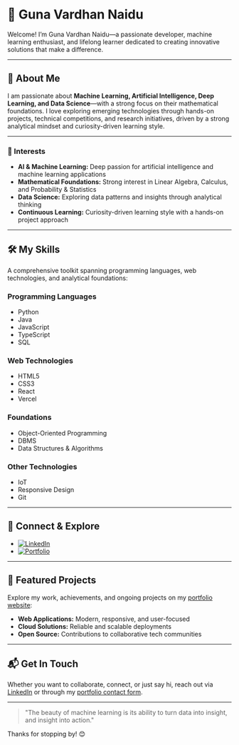 # 🌟 Guna Vardhan Naidu

Welcome! I’m Guna Vardhan Naidu—a passionate developer, machine learning enthusiast, and lifelong learner dedicated to creating innovative solutions that make a difference.

---

## 👤 About Me

I am passionate about **Machine Learning, Artificial Intelligence, Deep Learning, and Data Science**—with a strong focus on their mathematical foundations. I love exploring emerging technologies through hands-on projects, technical competitions, and research initiatives, driven by a strong analytical mindset and curiosity-driven learning style.

---

### 🧠 Interests

- **AI & Machine Learning:** Deep passion for artificial intelligence and machine learning applications
- **Mathematical Foundations:** Strong interest in Linear Algebra, Calculus, and Probability & Statistics
- **Data Science:** Exploring data patterns and insights through analytical thinking
- **Continuous Learning:** Curiosity-driven learning style with a hands-on project approach

---

## 🛠️ My Skills

A comprehensive toolkit spanning programming languages, web technologies, and analytical foundations:

### Programming Languages
- Python
- Java
- JavaScript
- TypeScript
- SQL

### Web Technologies
- HTML5
- CSS3
- React
- Vercel

### Foundations
- Object-Oriented Programming
- DBMS
- Data Structures & Algorithms

### Other Technologies
- IoT
- Responsive Design
- Git
---

## 🔗 Connect & Explore

- [![LinkedIn](https://img.shields.io/badge/LinkedIn-Connect-blue?logo=linkedin)](https://www.linkedin.com/in/guna-vardhan-naidu-628280322)
- [![Portfolio](https://img.shields.io/badge/Portfolio-Visit-green?logo=vercel)](https://portfolio-gamma-flax-40.vercel.app/)

---

## 🚀 Featured Projects

Explore my work, achievements, and ongoing projects on my [portfolio website](https://portfolio-gamma-flax-40.vercel.app/):

- **Web Applications:** Modern, responsive, and user-focused
- **Cloud Solutions:** Reliable and scalable deployments
- **Open Source:** Contributions to collaborative tech communities

---

## 📬 Get In Touch

Whether you want to collaborate, connect, or just say hi, reach out via [LinkedIn](https://www.linkedin.com/in/guna-vardhan-naidu-628280322) or through my [portfolio contact form](https://portfolio-gamma-flax-40.vercel.app/).

---

> "The beauty of machine learning is its ability to turn data into insight, and insight into action."

Thanks for stopping by! 😊